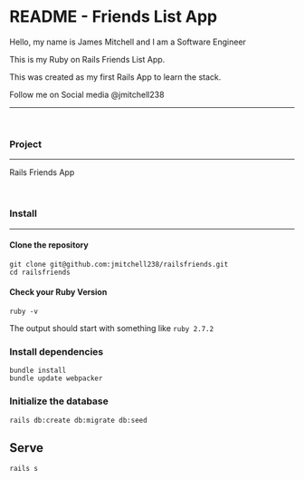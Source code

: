 # README - Friends List App

Hello, my name is James Mitchell and I am a Software Engineer

This is my Ruby on Rails Friends List App.

This was created as my first Rails App to learn the stack.

Follow me on Social media @jmitchell238

___
<br>

### Project
___
Rails Friends App

<br>

### Install
___
#### Clone the repository
```shell
git clone git@github.com:jmitchell238/railsfriends.git
cd railsfriends
```

#### Check your Ruby Version
```shell
ruby -v
```

The output should start with something like `ruby 2.7.2`


### Install dependencies

```shell
bundle install
bundle update webpacker
```

### Initialize the database

```shell
rails db:create db:migrate db:seed
```

## Serve

```shell
rails s
```
